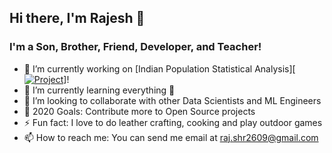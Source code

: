 ## Hi there, I'm Rajesh 👋

### I'm a Son, Brother, Friend, Developer, and Teacher!
- 🔭 I’m currently working on [Indian Population Statistical Analysis][[![Project](https://www.kaggle.com/sm261998/indian-population-stats-for-data-analysis)](https://kaggle.com)]!
- 🌱 I’m currently learning everything 🤣
- 👯 I’m looking to collaborate with other Data Scientists and ML Engineers
- 🥅 2020 Goals: Contribute more to Open Source projects
- ⚡ Fun fact: I love to do leather crafting, cooking and play outdoor games
- 📫 How to reach me: You can send me email at raj.shr2609@gmail.com